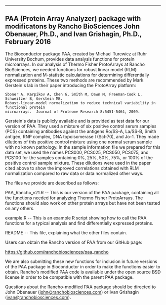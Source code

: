 ----------------------------------------------------------------------------
PAA (Protein Array Analyzer) package with modificatons by Rancho BioSciences
       John Obenauer, Ph.D., and Ivan Grishagin, Ph.D., February 2016
----------------------------------------------------------------------------

The Bioconductor package PAA, created by Michael Turewicz at Ruhr University Bochum,
provides data analysis functions for protein microarrays.  In our analysis of Thermo Fisher
ProtoArrays at Rancho BioSciences, we needed functions for robust linear model (RLM)
normalization and M-statistic calculations for determining differentially expressed proteins.
These two methods are recommended by Mark Gerstein's lab in their paper introducing the
ProtoArray platform:

    Sboner A, Karpikov A, Chen G, Smith M, Dawn M, Freeman-Cook L, Schweitzer B, Gerstein MB.
    Robust-linear-model normalization to reduce technical variability in functional protein
    microarrays.  Journal of Proteome Research 8:5451-5464, 2009.

Gerstein's data is publicly available and is provided as test data for our version of PAA.
They used a mixture of six positive control serum samples (PCS) containing antibodies against
the antigens Ro/SS-A, La/SS-B, Smith antigen, RNP complex, DNA topoisomerase I (Scl-70), and
Jo-1.  They made dilutions of this positive control mixture using one normal serum sample with
no known pathology.  In the sample information file we prepared for this data set, we used the
names PCS000, PCS025, PCS050, PCS075, and PCS100 for the samples containing 0%, 25%, 50%, 75%,
or 100% of the positive control sample mixture.  These dilutions were used in the paper cited
above to show the improved correlations obtained with RLM normalization compared to raw data
or data normalized other ways.

The files we provide are described as follows:

PAA_Rancho_v21.R -- This is our version of the PAA package, containing all the functions needed
for analyzing Thermo Fisher ProtoArrays.  The functions should also work on other protein arrays
but have not been tested on any others.

example.R -- This is an example R script showing how to call the PAA functions for a typical
analysis and find differentially expressed proteins.

README -- This file, explaining what the other files contain.

Users can obtain the Rancho version of PAA from our GitHub page:

https://github.com/ranchobiosciences/paa_rancho

We are also submitting these new functions for inclusion in future versions of the PAA
package in Bioconductor in order to make the functions easier to obtain.  Rancho's modified 
PAA code is available under the open source BSD license in order to be compatible with the 
parent PAA package.

Questions about the Rancho-modified PAA package should be directed to John Obenauer
(john@ranchobiosciences.com) or Ivan Grishagin (ivan@ranchobiosciences.com).

